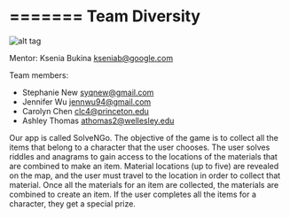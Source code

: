 =======
Team Diversity
============

![alt tag](http://images5.alphacoders.com/380/380354.jpg)

Mentor: Ksenia Bukina kseniab@google.com

Team members:
 - Stephanie New   syqnew@gmail.com
 - Jennifer Wu     jennwu94@gmail.com
 - Carolyn Chen    clc4@princeton.edu
 - Ashley Thomas   athomas2@wellesley.edu

Our app is called SolveNGo. The objective of the game is to collect all the items that belong to a character that the user chooses.
The user solves riddles and anagrams to gain access to the locations of the materials that are combined to make an item.
Material locations (up to five) are revealed on the map, and the user must travel to the location in order to collect that material. 
Once all the materials for an item are collected, the materials are combined to create an item. 
If the user completes all the items for a character, they get a special prize. 
